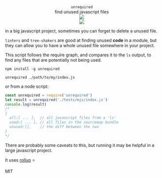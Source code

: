 <div align="center">

  <div><code>unrequired</code></div>
  <div>find unused javascript files</div>
  <div><img src="https://cloud.githubusercontent.com/assets/399657/23590290/ede73772-01aa-11e7-8915-181ef21027bc.png" /></div>

  <a href="https://npmjs.org/package/unrequired">
    <img src="https://img.shields.io/npm/v/unrequired.svg?style=flat-square" />
  </a>
</div>

in a big javascript project, sometimes you can forget to delete a unused file.

`linters` and `tree-shakers` are good at finding unused **code** in a module, but they can allow you to have a whole unused file somewhere in your project.

This script follows the require graph, and compares it to the `ls` output, to find any files that are potentially not being used.

`npm install -g unrequired`

`unrequired ./path/to/my/index.js`

or from a node script:
```js
const unrequired = require('unrequired')
let result = unrequired('./tests/mjs/index.js')
console.log(result)
/*
{
  all:[ ... ],  // all javascript files from a 'ls'
  used:[ ... ], // all files in the sourcemap bundle
  unused:[],    // the diff between the two
}
*/
```

There are probably some caveats to this, but running it may be helpful in a large javascript project.

It uses [rollup](https://rollupjs.org) ⭐️

MIT
